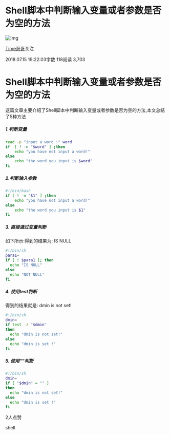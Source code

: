 # Shell脚本中判断输入变量或者参数是否为空的方法

![img](https://cdn2.jianshu.io/assets/default_avatar/9-cceda3cf5072bcdd77e8ca4f21c40998.jpg)

[Time哥哥](https://www.jianshu.com/u/485e372c113d)关注

2018.07.15 19:22:03字数 118阅读 3,703

# Shell脚本中判断输入变量或者参数是否为空的方法

这篇文章主要介绍了Shell脚本中判断输入变量或者参数是否为空的方法,本文总结了5种方法

##### **1.判断变量**

```bash
read -p "input a word :" word
if  [ ! -n "$word" ] ;then
    echo "you have not input a word!"
else
    echo "the word you input is $word"
fi
```

##### **2.判断输入参数**

```bash
#!/bin/bash
if [ ! -n "$1" ] ;then
    echo "you have not input a word!"
else
    echo "the word you input is $1"
fi
```

##### **3. 直接通过变量判断**

如下所示:得到的结果为: IS NULL

```bash
#!/bin/sh
para1=
if [ ! $para1 ]; then
  echo "IS NULL"
else
  echo "NOT NULL"
fi 
```

##### **4. 使用test判断**

得到的结果就是: dmin is not set!

```bash
#!/bin/sh
dmin=
if test -z "$dmin"
then
  echo "dmin is not set!"
else  
  echo "dmin is set !"
fi
```

##### **5. 使用""判断**

```bash
#!/bin/sh 
dmin=
if [ "$dmin" = "" ]
then
  echo "dmin is not set!"
else  
  echo "dmin is set !"
fi
```





2人点赞



shell